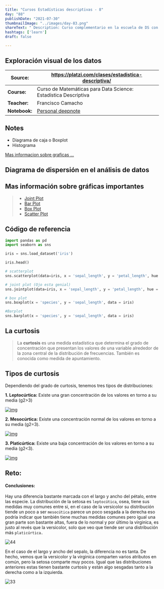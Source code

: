 ```yaml
---
title: "Cursos Estadísticas descriptivas - 8"
day: "88"
publishDate: "2021-07-30"
thumbnailImage: "../images/day-83.png"
shareText: " Description: Curso complementario en la escuela de DS con platzi "
hashtags: ['learn']
draft: false

---
```


## Exploración visual de los datos

| Source:       | https://platzi.com/clases/estadistica-descriptiva/           |
| ------------- | ------------------------------------------------------------ |
| **Course:**   | Curso de Matemáticas para Data Science: Estadística Descriptiva |
| **Teacher:**  | Francisco Camacho                                            |
| **Notebook:** | [Personal deepnote](https://deepnote.com/project/curso-estadistica-descriptiva-2021-Duplicate-7uTueWZDQ-aKrq24bLdf2A) |

## Notes

- Diagrama de caja o Boxplot
- Histograma

[Mas informacion sobre graficas ...](https://datavizproject.com/data-type/marimekko-chart/)

## Diagrama de dispersión en el análisis de datos 



## Mas información sobre gráficas importantes

> - [Joint Plot ](https://seaborn.pydata.org/generated/seaborn.jointplot.html)
> - [Bar Plot](https://seaborn.pydata.org/generated/seaborn.barplot.html)
> - [Box Plot](https://seaborn.pydata.org/generated/seaborn.boxplot.html)
> - [Scatter Plot](https://seaborn.pydata.org/generated/seaborn.scatterplot.html)



## Código de referencia 

```python
import pandas as pd 
import seaborn as sns

iris = sns.load_dataset('iris')

iris.head()
```

```python
# scatterplot 
sns.scatterplot(data=iris, x = 'sepal_length', y = 'petal_length', hue = 'species')
```


```python
# joint plot (Ojo esta genial)
sns.jointplot(data=iris, x = 'sepal_length', y = 'petal_length', hue = 'species')
```

```Python
# box plot 
sns.boxplot(x = 'species', y = 'sepal_length', data = iris)
```

```Python
#Barplot
sns.barplot(x = 'species', y = 'sepal_length', data = iris)
```

## La **curtosis**

> La **curtosis** es una medida estadística que determina el grado de concentración que presentan los valores de una variable alrededor de la zona central de la distribución de frecuencias. También es conocida como medida de apuntamiento.

## Tipos de curtosis

Dependiendo del grado de curtosis, tenemos tres tipos de distribuciones:

**1. Leptocúrtica:** Existe una gran concentración de los valores en torno a su media (g2>3)

[![img](https://economipedia.com/wp-content/uploads/2017/09/Leptocurtica-2-300x179.jpg)](https://economipedia.com/wp-content/uploads/2017/09/Leptocurtica-2.jpg)

**2. Mesocúrtica:** Existe una concentración normal de los valores en torno a su media (g2=3).

[![img](https://economipedia.com/wp-content/uploads/2017/09/normal-300x179.jpg)](https://economipedia.com/wp-content/uploads/2017/09/normal.jpg)

**3. Platicúrtica:** Existe una baja concentración de los valores en torno a su media (g2<3).

[![img](https://economipedia.com/wp-content/uploads/2017/09/Platicurtica-300x178.jpg)](https://economipedia.com/wp-content/uploads/2017/09/Platicurtica.jpg)



## Reto:

#### Conclusiones:

Hay una diferencia bastante marcada con el largo y ancho del pétalo, entre las especie. La distribución de la setosa es `leptocútica`, osea, tiene sus medidas muy comunes entre si, en el caso de la versicolor su distribución tiende un poco a ser `mesocútica` parece un poco sesgada a la derecha eso podría indicar que también tiene muchas medidas comunes pero igual una gran parte son bastante altas, fuera de lo normal y por último la virginica, es justo al revés que la versicolor, solo que veo que tiende ser una distribución más `platicúrtica.`


![44](https://user-images.githubusercontent.com/63415652/122652179-0e4d8300-d103-11eb-8f41-152e6f86283b.PNG)



En el caso de el largo y ancho del sepalo, la diferencia no es tanta. De hecho, vemos que la versicolor y la virginica comparten varios atributos en común, pero la setosa comparte muy pocos. Igual que las distribuciones anteriores estas tienen bastante curtosis y están algo sesgadas tanto a la derecha como a la izquierda.

![33](https://user-images.githubusercontent.com/63415652/122652181-0ee61980-d103-11eb-83b3-5f0f7aeac701.PNG)

